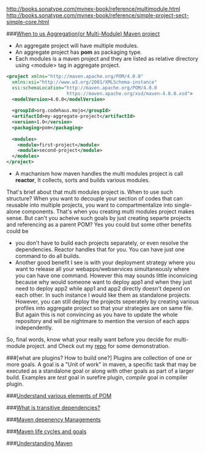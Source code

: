 http://books.sonatype.com/mvnex-book/reference/multimodule.html
http://books.sonatype.com/mvnex-book/reference/simple-project-sect-simple-core.html

###[When to us Aggregation(or Multi-Module) Maven project](https://maven.apache.org/guides/mini/guide-multiple-modules.html)

* An aggregate project will have multiple modules.
* An aggregate project has __pom__ as packaging type. 
* Each modules is a maven project and they are listed as relative directory using \<module\> tag in aggregate project.
```xml
<project xmlns="http://maven.apache.org/POM/4.0.0"
  xmlns:xsi="http://www.w3.org/2001/XMLSchema-instance"
  xsi:schemaLocation="http://maven.apache.org/POM/4.0.0
                      https://maven.apache.org/xsd/maven-4.0.0.xsd">
  <modelVersion>4.0.0</modelVersion>
 
  <groupId>org.codehaus.mojo</groupId>
  <artifactId>my-aggregate-project</artifactId>
  <version>1.0</version>
  <packaging>pom</packaging>
 
  <modules>
    <module>first-project</module>
    <module>second-project</module>
  </modules>
</project>
```
*  A machanism how maven handles the multi modules project is call __reactor__, It collects, sorts and builds various modules.

That's brief about that multi modules project is. When to use such structure? When you want to decouple your section of codes that can reusable into multiple projects, you want to compartmentalize into single-alone components. That's when you creating multi modules project makes sense. But can't you acheive such goals by just creating separte projects and referencing as a parent POM? Yes you could but some other benefits could be 
  * you don't have to build each projects separately, or even resolve the dependencies. Reactor handles that for you. You can have just one command to do all builds. 
  * Another good benefit I see is with your deployment strategy where you want to release all your webapps/webservices simultaneously where you can have one command. However this may sounds little inconvicing because why would someone want to deploy app1 and when they just need to deploy app2 while app1 and app2 directly doesn't depend on each other. In such instance I would like them as standalone projects. However, you can still deploy the projects seperately by creating various profiles into aggregate project so that your strategies are on same file. But again this is not convincing as you have to update the whole repository and will be nightmare to mention the version of each apps independently. 

So, final words, know what your really want before you decide for multi-module project. and Check out my [repo]() for some demonstration.

###[what are plugins? How to build one?]
Plugins are collection of one or more goals. A goal is a "Unit of work" in maven, a specific task that may be executed as a standalone goal or along with other goals as part of a larger build. Examples are _test_ goal in surefire plugin, _compile_ goal in compiler plugin. 

###[Understand various elements of POM](https://maven.apache.org/pom.html)

###[What is transitive dependencies?]()

###[Maven depenency Managements]()

###[Maven life cycles and goals]()

###[Understanding Maven]()
